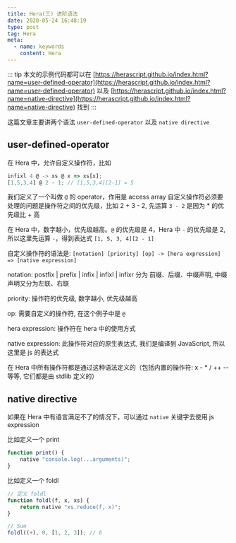 ```yaml
---
title: Hera(三) 进阶语法
date: 2020-05-24 16:48:19
type: post
tag: Hera
meta:
  - name: keywords
    content: Hera
---
```


::: tip
本文的示例代码都可以在 [https://herascript.github.io/index.html?name=user-defined-operator](https://herascript.github.io/index.html?name=user-defined-operator) 以及 [https://herascript.github.io/index.html?name=native-directive](https://herascript.github.io/index.html?name=native-directive) 找到
:::

这篇文章主要讲两个语法 `user-defined-operator` 以及 `native directive`

## user-defined-operator

在 Hera 中，允许自定义操作符，比如

```js
infixl 4 @ -> xs @ x => xs[x];
[1,5,3,4] @ 2 - 1; // [1,5,3,4][2-1] = 5
```

我们定义了一个叫做 `@` 的 operator，作用是 access array
自定义操作符必须要处理的问题是操作符之间的优先级，比如 2 + 3 - 2, 先运算 `3 - 2` 是因为 \* 的优先级比 + 高

在 Hera 中，数字越小，优先级越高。`@` 的优先级是 4，Hera 中 `-` 的优先级是 2, 所以这里先运算 `-`，得到表达式 `[1, 5, 3, 4][2 - 1]`

自定义操作符的语法是:
`[notation] [priority] [op] -> [hera expression] => [native expression]`

notation: postfix | prefix | infix | infixl | infixr
分为 前缀、后缀、中缀声明, 中缀声明又分为左联、右联

priority: 操作符的优先级, 数字越小, 优先级越高

op: 需要自定义的操作符, 在这个例子中是 `@`

hera expression: 操作符在 hera 中的使用方式

native expression: 此操作符对应的原生表达式, 我们是编译到 JavaScript, 所以这里是 js 的表达式

在 Hera 中所有操作符都是通过这种语法定义的（包括内置的操作符: x - \* / ++ -- 等等, 它们都是由 stdlib 定义的）

## native directive

如果在 Hera 中有语言满足不了的情况下，可以通过 `native` 关键字去使用 js expression

比如定义一个 print

```js
function print() {
	native "console.log(...arguments)";
}
```

比如定义一个 foldl

```js
// 定义 foldl
function foldl(f, x, xs) {
	return native "xs.reduce(f, x)";
}

// Sum
foldl((+), 0, [1, 2, 3]); // 6
```
